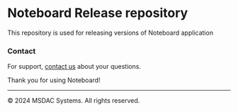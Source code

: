 # Noteboard Release repository

This repository is used for releasing versions of Noteboard application

### Contact
For support, [contact us](mailto:msdacsystems@gmail.com) about your questions.

Thank you for using Noteboard!

---

© 2024 MSDAC Systems. All rights reserved.
